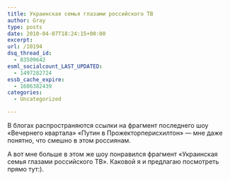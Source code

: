 ```yaml
---
title: Украинская семья глазами российского ТВ
author: Gray
type: posts
date: 2010-04-07T18:24:15+00:00
excerpt:
url: /10194
dsq_thread_id:
  - 83509642
esml_socialcount_LAST_UPDATED:
  - 1497282724
essb_cache_expire:
  - 1606382439
categories:
  - Uncategorized

---
```








В&nbsp;блогах распространяются ссылки на&nbsp;фрагмент последнего шоу &laquo;Вечернего квартала&raquo; &laquo;Путин в&nbsp;Прожекторперисхилтон&raquo;&nbsp;&mdash; мне даже понятно, что смешно в&nbsp;этом россиянам.

А&nbsp;вот мне больше в&nbsp;этом&nbsp;же шоу понравился фрагмент &laquo;Украинская семья глазами российского ТВ&raquo;. Каковой я&nbsp;и&nbsp;предлагаю посмотреть прямо тут:).